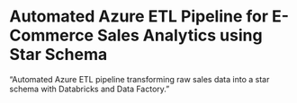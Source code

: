 # Automated Azure ETL Pipeline for E-Commerce Sales Analytics using Star Schema

“Automated Azure ETL pipeline transforming raw sales data into a star schema with Databricks and Data Factory.”
